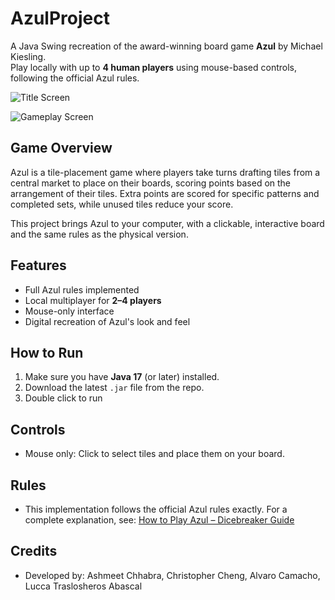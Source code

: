 # AzulProject

A Java Swing recreation of the award-winning board game **Azul** by Michael Kiesling.  
Play locally with up to **4 human players** using mouse-based controls, following the official Azul rules.

![Title Screen](<img width="1417" height="978" alt="image" src="https://github.com/user-attachments/assets/a2f0d427-b5be-41bd-a8bf-2e5850d9aa8f" />
)

![Gameplay Screen](<img width="1420" height="984" alt="image" src="https://github.com/user-attachments/assets/3c884d33-8473-409d-a641-29537a92c632" />
)

## Game Overview
Azul is a tile-placement game where players take turns drafting tiles from a central market to place on their boards, scoring points based on the arrangement of their tiles. Extra points are scored for specific patterns and completed sets, while unused tiles reduce your score.

This project brings Azul to your computer, with a clickable, interactive board and the same rules as the physical version.

## Features
- Full Azul rules implemented
- Local multiplayer for **2–4 players**
- Mouse-only interface
- Digital recreation of Azul's look and feel

## How to Run
1. Make sure you have **Java 17** (or later) installed.
2. Download the latest `.jar` file from the repo.
3. Double click to run

## Controls
- Mouse only: Click to select tiles and place them on your board.

##  Rules
- This implementation follows the official Azul rules exactly. For a complete explanation, see: [How to Play Azul – Dicebreaker Guide](https://www.dicebreaker.com/games/azul/how-to/how-to-play-azul-board-game)

 ## Credits
- Developed by: Ashmeet Chhabra, Christopher Cheng, Alvaro Camacho, Lucca Traslosheros Abascal
